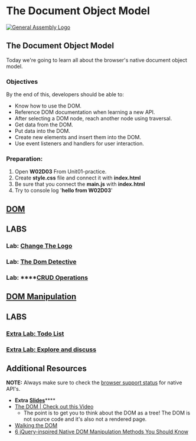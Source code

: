 # The Document Object Model

[![General Assembly Logo](https://camo.githubusercontent.com/1a91b05b8f4d44b5bbfb83abac2b0996d8e26c92/687474703a2f2f692e696d6775722e636f6d2f6b6538555354712e706e67)](https://generalassemb.ly/education/software-engineering-immersive/)

## The Document Object Model

Today we're going to learn all about the browser's native document object model.

### Objectives

By the end of this, developers should be able to:

* Know how to use the DOM.
* Reference DOM documentation when learning a new API.
* After selecting a DOM node, reach another node using traversal.
* Get data from the DOM.
* Put data into the DOM.
* Create new elements and insert them into the DOM.
* Use event listeners and handlers for user interaction.

### Preparation: 

1. Open **W02D03** From Unit01-practice.
2. Create **style.css** file and connect it with **index.html**
3. Be sure that you connect the **main.js** with **index.html**
4. Try to console log '**hello from W02D03**'

  

## [DOM](https://app.gitbook.com/@sei-14-sa/s/sei-14-sa-gbook/~/drafts/-MO_1dyw1mAvzp5r-XEJ/unit-1/dom/dom)

## LABS

### Lab: [Change The Logo](changethelogo_lab.md)

### Lab: [The Dom Detective](thedomdetective_lab.md)

### Lab: ****[CRUD Operations](https://app.gitbook.com/@sei-14-sa/s/sei-14-sa-gbook/~/drafts/-MOe4amid8IOJPkXs5XL/unit-1/dom/lab-crud-operations)

## [DOM Manipulation](https://app.gitbook.com/@sei-14-sa/s/sei-14-sa-gbook/~/drafts/-MO_1dyw1mAvzp5r-XEJ/unit-1/dom/dom-manipulation)

## LABS

### [Extra Lab: Todo List ](https://app.gitbook.com/@sei-14-sa/s/sei-14-sa-gbook/~/drafts/-MO_Ftcg-qTE4S_g_2WC/unit-1/dom/lab-extra)

### [Extra Lab: Explore and discuss](https://app.gitbook.com/@sei-14-sa/s/sei-14-sa-gbook/~/drafts/-MOZbiiU-ibm39DwvP7r/unit-1/dom/lab-explore-and-discuss)

## Additional Resources

**NOTE:** Always make sure to check the [browser support status](http://caniuse.com/#feat=dom-manip-convenience) for native API's.

* **Extra** [**Slides**](https://app.gitbook.com/@sei-14-sa/s/sei-14-sa-gbook/~/drafts/-MOZtpyVNBgfOvNT-ID0/unit-1/dom/slides-1)\*\*\*\*
* [The DOM \| Check out this Video](https://www.youtube.com/watch?v=n1cKlKM3jYI)
  * The point is to get you to think about the DOM as a tree! The DOM is not source code and it's also not a rendered page.
* [Walking the DOM](https://javascript.info/dom-navigation)
* [6 jQuery-inspired Native DOM Manipulation Methods You Should Know](https://www.sitepoint.com/native-dom-manipulation-methods/)

